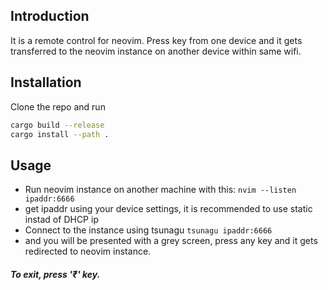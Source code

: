 ## Introduction 
It is a remote control for neovim.
Press key from one device and it gets transferred to the neovim instance on another device within same wifi.

## Installation
Clone the repo and run
```sh
cargo build --release
cargo install --path .
```

## Usage
- Run neovim instance on another machine with this:
```nvim --listen ipaddr:6666 ```
- get ipaddr using your device settings, it is recommended to use static instad of DHCP ip 
- Connect to the instance using tsunagu
```tsunagu ipaddr:6666 ```
- and you will be presented with a grey screen, press any key and it gets redirected to neovim instance.

##### To exit, press '₹' key.
